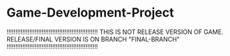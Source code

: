 # Game-Development-Project
!!!!!!!!!!!!!!!!!!!!!!!!!!!!!!!!!!!!!!!!!!!!!!!!!!!!
       THIS IS NOT RELEASE VERSION OF GAME.
 RELEASE/FINAL VERSION IS ON BRANCH "FINAL-BRANCH" 
!!!!!!!!!!!!!!!!!!!!!!!!!!!!!!!!!!!!!!!!!!!!!!!!!!!!
